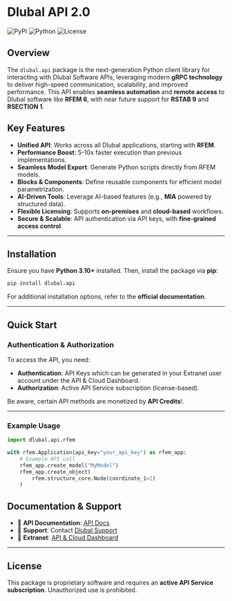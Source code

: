 # Dlubal API 2.0

![PyPI](https://img.shields.io/pypi/v/dlubal.api)
![Python](https://img.shields.io/badge/Python-3.7%2B-blue)
![License](https://img.shields.io/badge/License-Proprietary-red)

## Overview
The `dlubal.api` package is the next-generation Python client library for interacting with Dlubal Software APIs, leveraging modern **gRPC technology** to deliver high-speed communication, scalability, and improved performance. This API enables **seamless automation** and **remote access** to Dlubal software like **RFEM 6**, with near future support for **RSTAB 9** and **RSECTION 1**.

## Key Features
- **Unified API**: Works across all Dlubal applications, starting with **RFEM**.
- **Performance Boost**: 5-10x faster execution than previous implementations.
- **Seamless Model Export**: Generate Python scripts directly from RFEM models.
- **Blocks & Components**: Define reusable components for efficient model parametrization.
- **AI-Driven Tools**: Leverage AI-based features (e.g., **MIA** powered by structured data).
- **Flexible Licensing**: Supports **on-premises** and **cloud-based** workflows.
- **Secure & Scalable**: API authentication via API keys, with **fine-grained access control**.

---

## Installation

Ensure you have **Python 3.10+** installed. Then, install the package via **pip**:

```sh
pip install dlubal.api
```

For additional installation options, refer to the **official documentation**.

---

## Quick Start

### Authentication & Authorization
To access the API, you need:
- **Authentication**: API Keys which can be generated in your Extranet user account under the API & Cloud Dashboard.
- **Authorization**: Active API Service subscription (license-based).

Be aware, certain API methods are monetized by **API Credits**!.

---

### Example Usage
```python
import dlubal.api.rfem

with rfem.Application(api_key="your_api_key") as rfem_app:
    # Example API call
    rfem_app.create_model("MyModel")
    rfem_app.create_object(
        rfem.structure_core.Node(coordinate_1=2)
    )
```

## Documentation & Support
- 📖 **API Documentation**: [API Docs](https://www.dlubal.com/en/solutions/dlubal-api/api-documentation/index)
- 💬 **Support**: Contact [Dlubal Support](https://www.dlubal.com/en/support-and-learning)
- 🔑 **Extranet**: [API & Cloud Dashboard](https://extranet.dlubal.com)

---

## License
This package is proprietary software and requires an **active API Service subscription**. Unauthorized use is prohibited.

